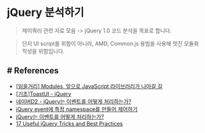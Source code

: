 # jQuery 분석하기
> 제이쿼리 관련 자료 모음 -> jQuery 1.0 코드 분석을 목표로 합니다.

> 단지 UI script를 위함이 아니라,
> AMD, Common.js 용법을 사용해 멋진 모듈화 작성을 위함입니다.


## # References
- [[읽을거리] Modules, 앞으로 JavaScript 라이브러리가 나아갈 길](https://appletree.or.kr/blog/web-development/javascript/modules-%EC%95%9E%EC%9C%BC%EB%A1%9C-javascript-%EB%9D%BC%EC%9D%B4%EB%B8%8C%EB%9F%AC%EB%A6%AC%EA%B0%80-%EB%82%98%EC%95%84%EA%B0%88-%EA%B8%B8/)
- [[기초]ToastUI - jQuery](https://ui.toast.com/fe-guide/ko_jQuery/)
- [네이버D2 - jQuery는 이벤트를 어떻게 처리하는가?](https://d2.naver.com/helloworld/1855209)
- [jQuery event에 특정 namespace를 만들어 제어하기](https://trustyoo86.github.io/javascript/2019/05/15/jquery-event-namespace.html)
- [jQuery는 이벤트를 어떻게 처리하는가?](https://d2.naver.com/helloworld/1855209)
- [17 Useful jQuery Tricks and Best Practices](https://mundrisoft.com/tech-bytes/17-useful-jquery-tricks-and-best-practices/)
